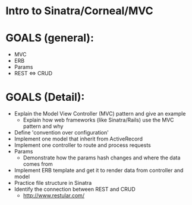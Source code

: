 # Intro to Sinatra/Corneal/MVC

# GOALS (general):
* MVC
* ERB
* Params
* REST <=> CRUD

# GOALS (Detail):
- Explain the Model View Controller (MVC) pattern and give an example
  - Explain how web frameworks (like Sinatra/Rails) use the MVC pattern and why
- Define 'convention over configuration'
- Implement one model that inherit from ActiveRecord
- Implement one controller to route and process requests
- Params
  - Demonstrate how the params hash changes and where the data comes from
- Implement ERB template and get it to render data from controller and model
- Practice file structure in Sinatra
- Identify the connection between REST and CRUD
  - http://www.restular.com/
